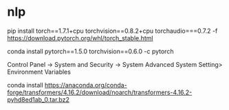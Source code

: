 # nlp


pip install torch==1.7.1+cpu torchvision==0.8.2+cpu torchaudio===0.7.2 -f https://download.pytorch.org/whl/torch_stable.html


conda install pytorch==1.5.0 torchvision==0.6.0 -c pytorch

Control Panel -> System and Security -> System 
Advanced System Setting> Environment Variables


conda install https://anaconda.org/conda-forge/transformers/4.16.2/download/noarch/transformers-4.16.2-pyhd8ed1ab_0.tar.bz2


